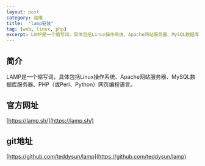 ```yaml
---
layout: post
category: 运维
title:  "lamp安装"
tag: [web, linux, php]
excerpt: LAMP是一个缩写词，具体包括Linux操作系统、Apache网站服务器、MySQL数据库服务器、PHP（或Perl、Python）网页编程语言。
---
```


## 简介

LAMP是一个缩写词，具体包括Linux操作系统、Apache网站服务器、MySQL数据库服务器、PHP（或Perl、Python）网页编程语言。



##  官方网址

[https://lamp.sh/](https://lamp.sh/)

##  git地址

[https://github.com/teddysun/lamp](https://github.com/teddysun/lamp)
